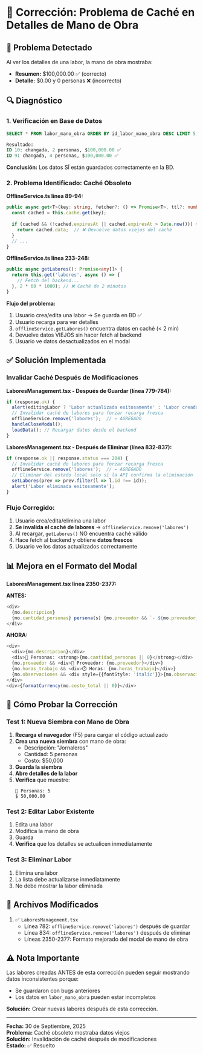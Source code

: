 # 🔧 Corrección: Problema de Caché en Detalles de Mano de Obra

## 🐛 Problema Detectado

Al ver los detalles de una labor, la mano de obra mostraba:
- **Resumen:** $100,000.00 ✅ (correcto)
- **Detalle:** $0.00 y 0 personas ❌ (incorrecto)

## 🔍 Diagnóstico

### 1. Verificación en Base de Datos
```sql
SELECT * FROM labor_mano_obra ORDER BY id_labor_mano_obra DESC LIMIT 5;

Resultado:
ID 10: changada, 2 personas, $100,000.00 ✅
ID 9: changada, 4 personas, $100,000.00 ✅
```

**Conclusión:** Los datos SÍ están guardados correctamente en la BD.

### 2. Problema Identificado: Caché Obsoleto

**OfflineService.ts línea 89-94:**
```typescript
public async get<T>(key: string, fetcher?: () => Promise<T>, ttl?: number): Promise<T | null> {
  const cached = this.cache.get(key);
  
  if (cached && (!cached.expiresAt || cached.expiresAt > Date.now())) {
    return cached.data;  // ❌ Devuelve datos viejos del caché
  }
  // ...
}
```

**OfflineService.ts línea 233-248:**
```typescript
public async getLabores(): Promise<any[]> {
  return this.get('labores', async () => {
    // Fetch del backend...
  }, 2 * 60 * 1000); // ❌ Caché de 2 minutos
}
```

**Flujo del problema:**
1. Usuario crea/edita una labor → Se guarda en BD ✅
2. Usuario recarga para ver detalles
3. `offlineService.getLabores()` encuentra datos en caché (< 2 min)
4. Devuelve datos VIEJOS sin hacer fetch al backend
5. Usuario ve datos desactualizados en el modal

## ✅ Solución Implementada

### Invalidar Caché Después de Modificaciones

**LaboresManagement.tsx - Después de Guardar (línea 779-784):**
```typescript
if (response.ok) {
  alert(editingLabor ? 'Labor actualizada exitosamente' : 'Labor creada exitosamente');
  // Invalidar caché de labores para forzar recarga fresca
  offlineService.remove('labores');  // ← AGREGADO
  handleCloseModal();
  loadData(); // Recargar datos desde el backend
}
```

**LaboresManagement.tsx - Después de Eliminar (línea 832-837):**
```typescript
if (response.ok || response.status === 204) {
  // Invalidar caché de labores para forzar recarga fresca
  offlineService.remove('labores');  // ← AGREGADO
  // Eliminar del estado local solo si la API confirma la eliminación
  setLabores(prev => prev.filter(l => l.id !== id));
  alert('Labor eliminada exitosamente');
}
```

### Flujo Corregido:
1. Usuario crea/edita/elimina una labor
2. **Se invalida el caché de labores** → `offlineService.remove('labores')`
3. Al recargar, `getLabores()` NO encuentra caché válido
4. Hace fetch al backend y obtiene **datos frescos**
5. Usuario ve los datos actualizados correctamente

## 📊 Mejora en el Formato del Modal

**LaboresManagement.tsx línea 2350-2377:**

**ANTES:**
```typescript
<div>
  {mo.descripcion}
  {mo.cantidad_personas} persona(s) {mo.proveedor && `- ${mo.proveedor}`}
</div>
```

**AHORA:**
```typescript
<div>
  <div>{mo.descripcion}</div>
  <div>👥 Personas: <strong>{mo.cantidad_personas || 0}</strong></div>
  {mo.proveedor && <div>🏢 Proveedor: {mo.proveedor}</div>}
  {mo.horas_trabajo && <div>⏱️ Horas: {mo.horas_trabajo}</div>}
  {mo.observaciones && <div style={{fontStyle: 'italic'}}>{mo.observaciones}</div>}
</div>
<div>{formatCurrency(mo.costo_total || 0)}</div>
```

## 🧪 Cómo Probar la Corrección

### Test 1: Nueva Siembra con Mano de Obra
1. **Recarga el navegador** (F5) para cargar el código actualizado
2. **Crea una nueva siembra** con mano de obra:
   - Descripción: "Jornaleros"
   - Cantidad: 5 personas
   - Costo: $50,000
3. **Guarda la siembra**
4. **Abre detalles de la labor**
5. **Verifica** que muestre:
   ```
   👥 Personas: 5
   $ 50,000.00
   ```

### Test 2: Editar Labor Existente
1. Edita una labor
2. Modifica la mano de obra
3. Guarda
4. **Verifica** que los detalles se actualicen inmediatamente

### Test 3: Eliminar Labor
1. Elimina una labor
2. La lista debe actualizarse inmediatamente
3. No debe mostrar la labor eliminada

## 📝 Archivos Modificados

1. ✅ `LaboresManagement.tsx`
   - Línea 782: `offlineService.remove('labores')` después de guardar
   - Línea 834: `offlineService.remove('labores')` después de eliminar
   - Líneas 2350-2377: Formato mejorado del modal de mano de obra

## ⚠️ Nota Importante

Las labores creadas ANTES de esta corrección pueden seguir mostrando datos inconsistentes porque:
- Se guardaron con bugs anteriores
- Los datos en `labor_mano_obra` pueden estar incompletos

**Solución:** Crear nuevas labores después de esta corrección.

---

**Fecha:** 30 de Septiembre, 2025  
**Problema:** Caché obsoleto mostraba datos viejos  
**Solución:** Invalidación de caché después de modificaciones  
**Estado:** ✅ Resuelto

